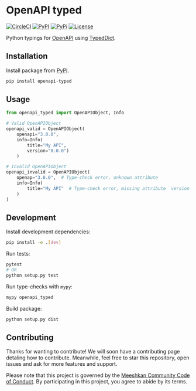 # OpenAPI typed

[![CircleCI](https://circleci.com/gh/Meeshkan/loas3.svg?style=svg)](https://circleci.com/gh/Meeshkan/loas3)
[![PyPI](https://img.shields.io/pypi/dm/openapi-typed.svg)](https://pypi.org/project/openapi-typed/)
[![PyPi](https://img.shields.io/pypi/pyversions/openapi-typed)](https://pypi.org/project/openapi-typed/)
[![License](https://img.shields.io/pypi/l/openapi-typed)](LICENSE)

Python typings for [OpenAPI](https://swagger.io/specification/) using [TypedDict](https://www.python.org/dev/peps/pep-0589/).

## Installation

Install package from [PyPI](https://pypi.org/project/openapi-typed/).

```bash
pip install openapi-typed
```

## Usage

```python
from openapi_typed import OpenAPIObject, Info

# Valid OpenAPIObject
openapi_valid = OpenAPIObject(
    openapi="3.0.0",
    info=Info(
        title="My API",
        version="0.0.0")
    )

# Invalid OpenAPIObject
openapi_invalid = OpenAPIObject(
    openap="3.0.0",  # Type-check error, unknown attribute
    info=Info(
        title="My API"  # Type-check error, missing attribute `version`
    )
)
```

## Development

Install development dependencies:

```bash
pip install -e .[dev]
```

Run tests:

```bash
pytest
# OR
python setup.py test
```

Run type-checks with `mypy`:

```bash
mypy openapi_typed
```

Build package:

```bash
python setup.py dist
```

## Contributing

Thanks for wanting to contribute! We will soon have a contributing page
detaling how to contribute. Meanwhile, feel free to star this repository, open issues and ask for more features and support.

Please note that this project is governed by the [Meeshkan Community Code of Conduct](https://github.com/meeshkan/code-of-conduct). By participating in this project, you agree to abide by its terms.

